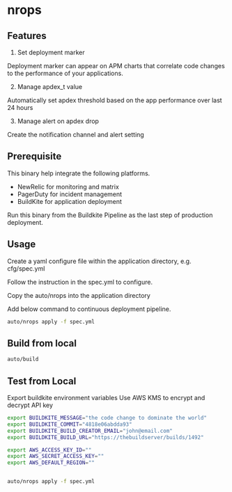 # nrops

## Features

1. Set deployment marker

  Deployment marker can appear on APM charts that correlate code changes to the performance of your applications.

2. Manage apdex_t value

  Automatically set apdex threshold based on the app performance over last 24 hours

3. Manage alert on apdex drop

  Create the notification channel and alert setting

## Prerequisite

This binary help integrate the following platforms.

- NewRelic for monitoring and matrix
- PagerDuty for incident management
- BuildKite for application deployment

Run this binary from the Buildkite Pipeline as the last step of production deployment.

## Usage

Create a yaml configure file within the application directory, e.g. cfg/spec.yml

Follow the instruction in the spec.yml to configure.

Copy the auto/nrops into the application directory

Add below command to continuous deployment pipeline.

```bash
auto/nrops apply -f spec.yml
```

## Build from local

```bash
auto/build
```

## Test from Local

Export buildkite environment variables
Use AWS KMS to encrypt and decrypt API key

```bash
export BUILDKITE_MESSAGE="the code change to dominate the world"
export BUILDKITE_COMMIT="4818e06abdda93"
export BUILDKITE_BUILD_CREATOR_EMAIL="john@email.com"
export BUILDKITE_BUILD_URL="https://thebuildserver/builds/1492"

export AWS_ACCESS_KEY_ID=""
export AWS_SECRET_ACCESS_KEY=""
export AWS_DEFAULT_REGION=""


auto/nrops apply -f spec.yml
```

